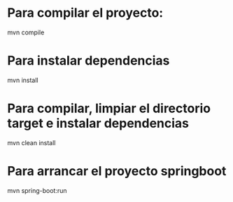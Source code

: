 # Para compilar el proyecto:
mvn compile

# Para instalar dependencias
mvn install

# Para compilar, limpiar el directorio target e instalar dependencias
mvn clean install

# Para arrancar el proyecto springboot
mvn spring-boot:run
